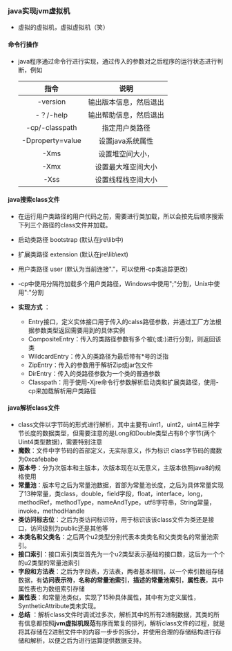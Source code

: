 ### java实现jvm虚拟机

* 虚拟的虚拟机，虚拟虚拟机（笑）



#### 命令行操作

* java程序通过命令行进行实现，通过传入的参数对之后程序的运行状态进行判断，例如

  |       指令       |          说明          |
  | :--------------: | :--------------------: |
  |     -version     | 输出版本信息，然后退出 |
  |    -？/-help     | 输出帮助信息，然后退出 |
  |  -cp/-classpath  |     指定用户类路径     |
  | -Dproperty=value |    设置java系统属性    |
  |    -Xms<size>    |    设置堆空间大小，    |
  |    -Xmx<size>    |   设置最大堆空间大小   |
  |    -Xss<size>    |   设置线程栈空间大小   |



#### java搜索class文件

* 在运行用户类路径的用户代码之前，需要进行类加载，所以会按先后顺序搜索下列三个路径的class文件并加载。
* 启动类路径  bootstrap (默认在jre\lib中)
* 扩展类路径  extension (默认在jre\lib\ext)
* 用户类路径  user (默认为当前连接"."，可以使用-cp类追踪更改)
* -cp中使用分隔符加载多个用户类路径，Windows中使用";"分割，Unix中使用":"分割

* **实现方式** ：
  * Entry接口，定义实体接口用于传入的calss路径参数，并通过工厂方法根据参数类型返回需要用到的具体实例
  * CompositeEntry：传入的类路径参数有多个被(;或:)进行分割，则返回该类
  * WildcardEntry：传入的类路径为最后带有*号的泛指
  * ZipEntry：传入的参数用于解析Zip或jar包文件
  * DirEntry：传入的类路径参数为一个类的普通参数
  * Classpath：用于使用-Xjre命令行参数解析启动类和扩展类路径，使用-cp来加载解析用户类路径

#### java解析class文件

* class文件以字节码的形式进行解析，其中主要有uint1，uint2，uint4三种字节长度的数据类型，但需要注意的是Long和Double类型占有8个字节(两个Uint4类型数据)，需要特别注意
* **魔数**：文件中字节码的首部定义，无实际意义，作为标识 class字节码的魔数为0xcafebabe
* **版本号**：分为次版本和主版本，次版本现在以无意义，主版本依照java8的规格使用
* **常量池**：版本号之后为常量池数据，首部为常量池长度，之后为具体常量实现了13种常量，类class，double，field字段，float，interface，long，methodRef，methodType，nameAndType，utf8字符串，String常量，invoke，methodHandle
* **类访问标志位**：之后为类访问标识符，用于标识该该class文件为类还是接口，访问级别为public还是其他等
* **本类名和父类名**：之后两个u2类型分别代表本类类名和父类类名的常量池索引。
* **接口索引**：接口索引类型首先为一个u2类型表示基础的接口数，这后为一个个的u2类型的常量池索引
* **字段和方法表**：之后为字段表，方法表，两者基本相同，以一个索引数组存储数据，有**访问表示符**，**名称的常量池索引**，**描述的常量池索引**，**属性表**，其中属性表也为数组索引存储
* **属性表**：和常量池类似，实现了15种具体属性，其中有为定义属性，SyntheticAttribute类未实现。
* **总结** ：解析class文件时调试过多次，解析其中的所有2进制数据，其类的所有信息都按照**jvm虚拟机规范**有序而繁复的排列，解析class文件的过程，就是将其存储在2进制文件中的内容一步步的拆分，并使用合理的存储结构进行存储和解析，以便之后为进行运算提供数据支持。

